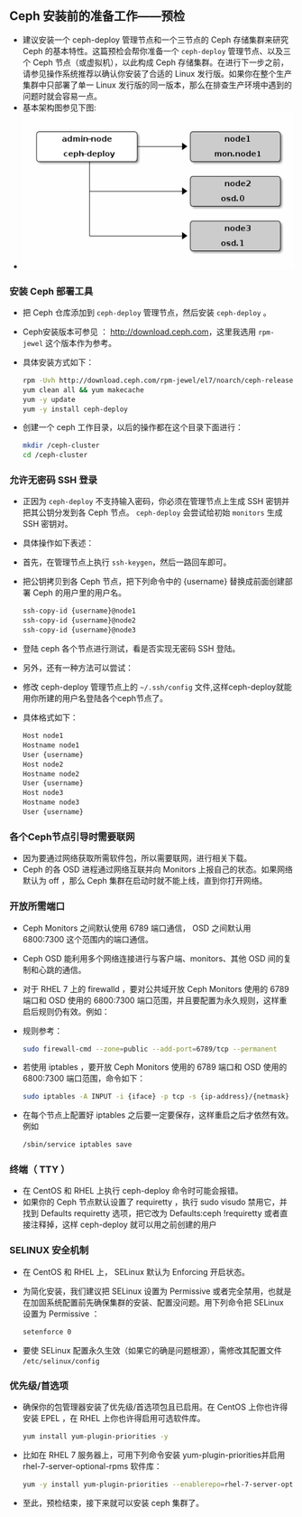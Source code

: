 ## Ceph 安装前的准备工作——预检
- 建议安装一个 ceph-deploy 管理节点和一个三节点的 Ceph 存储集群来研究 Ceph 的基本特性。这篇预检会帮你准备一个 `ceph-deploy` 管理节点、以及三个 Ceph 节点（或虚拟机），以此构成 Ceph 存储集群。在进行下一步之前，请参见操作系统推荐以确认你安装了合适的 Linux 发行版。如果你在整个生产集群中只部署了单一 Linux 发行版的同一版本，那么在排查生产环境中遇到的问题时就会容易一点。
- 基本架构图参见下图:
- ![ceph基本架构图](../images/ceph1.png)

### 安装 Ceph 部署工具
- 把 Ceph 仓库添加到 `ceph-deploy` 管理节点，然后安装 `ceph-deploy` 。
- Ceph安装版本可参见 ： <http://download.ceph.com>，这里我选用 `rpm-jewel` 这个版本作为参考。
- 具体安装方式如下：
  
  ```bash
  rpm -Uvh http://download.ceph.com/rpm-jewel/el7/noarch/ceph-release-1-1.el7.noarch.rpm
  yum clean all && yum makecache
  yum -y update
  yum -y install ceph-deploy
  ```

- 创建一个 ceph 工作目录，以后的操作都在这个目录下面进行：
  
  ```bash
  mkdir /ceph-cluster
  cd /ceph-cluster
  ```

### 允许无密码 SSH 登录
- 正因为 `ceph-deploy` 不支持输入密码，你必须在管理节点上生成 SSH 密钥并把其公钥分发到各 Ceph 节点。 `ceph-deploy` 会尝试给初始 `monitors` 生成 SSH 密钥对。
- 具体操作如下表述：
- 首先，在管理节点上执行 `ssh-keygen`，然后一路回车即可。
- 把公钥拷贝到各 Ceph 节点，把下列命令中的 {username} 替换成前面创建部署 Ceph 的用户里的用户名。
  
  ```bash
  ssh-copy-id {username}@node1
  ssh-copy-id {username}@node2
  ssh-copy-id {username}@node3
  ```
- 登陆 ceph 各个节点进行测试，看是否实现无密码 SSH 登陆。
- 另外，还有一种方法可以尝试：
- 修改 ceph-deploy 管理节点上的 `~/.ssh/config` 文件,这样ceph-deploy就能用你所建的用户名登陆各个ceph节点了。
- 具体格式如下：
  
  ```bash
  Host node1
  Hostname node1
  User {username}
  Host node2
  Hostname node2
  User {username}
  Host node3
  Hostname node3
  User {username}
  ```

### 各个Ceph节点引导时需要联网
- 因为要通过网络获取所需软件包，所以需要联网，进行相关下载。
- Ceph 的各 OSD 进程通过网络互联并向 Monitors 上报自己的状态。如果网络默认为 off ，那么 Ceph 集群在启动时就不能上线，直到你打开网络。

### 开放所需端口
- Ceph Monitors 之间默认使用 6789 端口通信， OSD 之间默认用 6800:7300 这个范围内的端口通信。
- Ceph OSD 能利用多个网络连接进行与客户端、monitors、其他 OSD 间的复制和心跳的通信。
- 对于 RHEL 7 上的 firewalld ，要对公共域开放 Ceph Monitors 使用的 6789 端口和 OSD 使用的 6800:7300 端口范围，并且要配置为永久规则，这样重启后规则仍有效。例如：
- 规则参考：
  
  ```bash
  sudo firewall-cmd --zone=public --add-port=6789/tcp --permanent
  ```
- 若使用 iptables ，要开放 Ceph Monitors 使用的 6789 端口和 OSD 使用的 6800:7300 端口范围，命令如下：

  ```bash
  sudo iptables -A INPUT -i {iface} -p tcp -s {ip-address}/{netmask} --dport 6789 -j ACCEPT
  ```

- 在每个节点上配置好 iptables 之后要一定要保存，这样重启之后才依然有效。例如
  
  ```bash
  /sbin/service iptables save
  ```

### 终端（ TTY ）
- 在 CentOS 和 RHEL 上执行 ceph-deploy 命令时可能会报错。
- 如果你的 Ceph 节点默认设置了 requiretty ，执行 sudo visudo 禁用它，并找到 Defaults requiretty 选项，把它改为 Defaults:ceph !requiretty 或者直接注释掉，这样 ceph-deploy 就可以用之前创建的用户

### SELINUX 安全机制
- 在 CentOS 和 RHEL 上， SELinux 默认为 Enforcing 开启状态。
- 为简化安装，我们建议把 SELinux 设置为 Permissive 或者完全禁用，也就是在加固系统配置前先确保集群的安装、配置没问题。用下列命令把 SELinux 设置为 Permissive ：
  
  ```bash
  setenforce 0
  ```

- 要使 SELinux 配置永久生效（如果它的确是问题根源），需修改其配置文件 `/etc/selinux/config`

### 优先级/首选项
- 确保你的包管理器安装了优先级/首选项包且已启用。在 CentOS 上你也许得安装 EPEL ，在 RHEL 上你也许得启用可选软件库。
  
  ```bash
  yum install yum-plugin-priorities -y
  ```
- 比如在 RHEL 7 服务器上，可用下列命令安装 yum-plugin-priorities并启用 rhel-7-server-optional-rpms 软件库：
  
  ```bash
  yum -y install yum-plugin-priorities --enablerepo=rhel-7-server-optional-rpms
  ```

- 至此，预检结束，接下来就可以安装 ceph 集群了。


   

